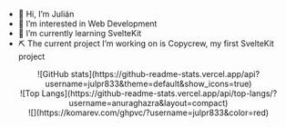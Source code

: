 
- 👋 Hi, I’m Julián
- 👀 I’m interested in Web Development
- 🌱 I’m currently learning SvelteKit
- ⛏️ The current project I’m working on is Copycrew, my first SvelteKit project


<div align="center">
![GitHub stats](https://github-readme-stats.vercel.app/api?username=julpr833&theme=default&show_icons=true)
<br>
![Top Langs](https://github-readme-stats.vercel.app/api/top-langs/?username=anuraghazra&layout=compact)
<br>
![](https://komarev.com/ghpvc/?username=julpr833&color=red)
</div>
